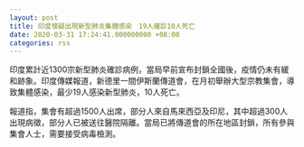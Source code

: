 ```yaml
---
layout: post
title: 印度懷疑出現新型肺炎集體感染　19人確診10人死亡
date: 2020-03-31 17:24:41.000000000 +08:00
categories: rss
---
```


印度累計近1300宗新型肺炎確診病例，當局早前宣布封鎖全國後，疫情仍未有緩和跡象。印度傳媒報道，新德里一間伊斯蘭傳道會，在月初舉辦大型宗教集會，導致集體感染，最少19人感染新型肺炎，10人死亡。

報道指，集會有超過1500人出席，部分人來自馬來西亞及印尼，其中超過300人出現病徵，部分人已被送往醫院隔離。當局已將傳道會的所在地區封鎖，所有參與集會人士，需要接受病毒檢測。
